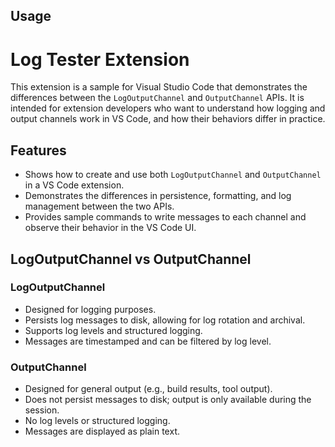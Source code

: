## Usage


# Log Tester Extension

This extension is a sample for Visual Studio Code that demonstrates the differences between the `LogOutputChannel` and `OutputChannel` APIs. It is intended for extension developers who want to understand how logging and output channels work in VS Code, and how their behaviors differ in practice.

## Features

- Shows how to create and use both `LogOutputChannel` and `OutputChannel` in a VS Code extension.
- Demonstrates the differences in persistence, formatting, and log management between the two APIs.
- Provides sample commands to write messages to each channel and observe their behavior in the VS Code UI.


## LogOutputChannel vs OutputChannel

### LogOutputChannel

- Designed for logging purposes.
- Persists log messages to disk, allowing for log rotation and archival.
- Supports log levels and structured logging.
- Messages are timestamped and can be filtered by log level.

### OutputChannel

- Designed for general output (e.g., build results, tool output).
- Does not persist messages to disk; output is only available during the session.
- No log levels or structured logging.
- Messages are displayed as plain text.
